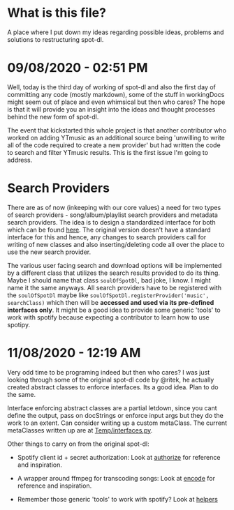 # What is this file?

A place where I put down my ideas regarding possible ideas, problems and
solutions to restructuring spot-dl.

# 09/08/2020 - 02:51 PM

Well, today is the third day of working of spot-dl and also the first day
of committing any code (mostly markdown), some of the stuff in workingDocs
might seem out of place and even whimsical but then who cares? The hope is that
it will provide you an insight into the ideas and thought processes behind the
new form of spot-dl.

The event that kickstarted this whole project is that another contributor who
worked on adding YTmusic as an additional source being 'unwilling to write all
of the code required to create a new provider' but had written the code to
search and filter YTmusic results. This is the first issue I'm going to
address.

# Search Providers

There are as of now (inkeeping with our core values) a need for two types of
search providers - song/album/playlist search providers and metadata search
providers. The idea is to design a standardized interface for both which can
be found [here](interfaces.md). The original version doesn't have a standard
interface for this and hence, any changes to search providers call for writing
of new classes and also inserting/deleting code all over the place to use the
new search provider.

The various user facing search and download options will be implemented by a
different class that utilizes the search results provided to do its thing.
Maybe I should name that class `soulOfSpotDl`, bad joke, I know. I might name
it the same anyways. All search providers have to be registered with the
`soulOfSpotDl` maybe like `soulOfSpotDl.registerProvider('music', searchClass)`
which then will be **accessed and used via its pre-defined interfaces only**.
It might be a good idea to provide some generic 'tools' to work with spotify
because expecting a contributor to learn how to use spotipy.

# 11/08/2020 - 12:19 AM

Very odd time to be programing indeed but then who cares? I was just looking
through some of the original spot-dl code by @ritek, he actually created
abstract classes to enforce interfaces. Its a good idea. Plan to do the same.

Interface enforcing abstract classes are a partial letdown, since you cant
define the output, pass on docStrings or enforce input args but they do the
work to an extent. Can consider writing up a custom metaClass. The current
metaClasses written up are at [Temp/interfaces.py](../Temp/interfaces.py).

Other things to carry on from the original spot-dl:
- Spotify client id + secret authorization: Look at
[authorize](../Ref%20-%20Original%20Code/spotdl/authorize) for reference and
inspiration.

- A wrapper around ffmpeg for transcoding songs: Look at
[encode](../Ref%20-%20Original%20Code/spotdl/encode) for reference and
inspiration.

- Remember those generic 'tools' to work with spotify? Look at
[helpers](../Ref%20-%20Original%20Code/spotdl/helpers)